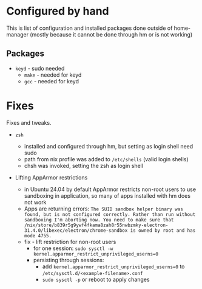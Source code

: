 # Configured by hand
This is list of configuration and installed packages done outside of home-manager (mostly because it cannot be done through hm or is not working)

## Packages

- `keyd` - sudo needed
  - `make` - needed for keyd
  - `gcc` - needed for keyd

# Fixes
Fixes and tweaks.

- `zsh`
  - installed and configured through hm, but setting as login shell need sudo
  - path from nix profile was added to `/etc/shells` (valid login shells)
  - chsh was invoked, setting the zsh as login shell

- Lifting AppArmor restrictions
  - in Ubuntu 24.04 by default AppArmor restricts non-root users to use sandboxing in application, so many of apps installed with hm does not work
  - Apps are returning errors: `The SUID sandbox helper binary was found, but is not configured correctly. Rather than run without sandboxing I'm aborting now. You need to make sure that /nix/store/b839r5g9ywf4fkama8zah8r55nwbzmky-electron-31.4.0/libexec/electron/chrome-sandbox is owned by root and has mode 4755.`
  - fix - lift restriction for non-root users 
    - for one session: `sudo sysctl -w kernel.apparmor_restrict_unprivileged_userns=0`
    - persisting through sessions:
      - add `kernel.apparmor_restrict_unprivileged_userns=0` to `/etc/sysctl.d/<example-filename>.conf`
      - `sudo sysctl -p` or reboot to apply changes 

